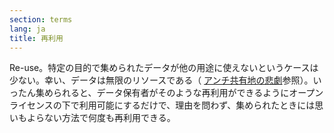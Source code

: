 ```yaml
---
section: terms
lang: ja
title: 再利用
---
```


Re-use。特定の目的で集められたデータが他の用途に使えないというケースは少ない。幸い、データは無限のリソースである（ [アンチ共有地の悲劇](/glossary/ja/terms/tragedy-of-the-anti-commons/)参照）。いったん集められると、データ保有者がそのような再利用ができるようにオープンライセンスの下で利用可能にするだけで、理由を問わず、集められたときには思いもよらない方法で何度も再利用できる。
